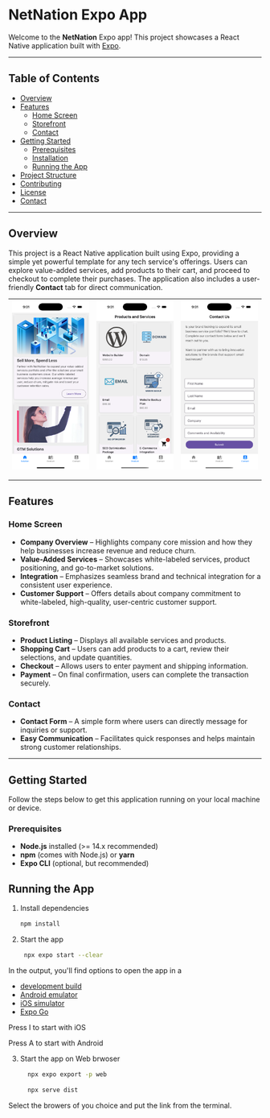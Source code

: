 # NetNation Expo App

Welcome to the **NetNation** Expo app! This project showcases a React Native application built with [Expo](https://expo.dev).

---

## Table of Contents

- [Overview](#overview)
- [Features](#features)
  - [Home Screen](#home-screen)
  - [Storefront](#storefront)
  - [Contact](#contact)
- [Getting Started](#getting-started)
  - [Prerequisites](#prerequisites)
  - [Installation](#installation)
  - [Running the App](#running-the-app)
- [Project Structure](#project-structure)
- [Contributing](#contributing)
- [License](#license)
- [Contact](#contact-1)

---

## Overview

This project is a React Native application built using Expo, providing a simple yet powerful template for any tech service's offerings. Users can explore value-added services, add products to their cart, and proceed to checkout to complete their purchases. The application also includes a user-friendly **Contact** tab for direct communication.

| ![Home](assets/screenshots/ss01.png) | ![Product](assets/screenshots/ss02.png) | ![Contact](assets/screenshots/ss03.png) |
| ------------------------------------ | --------------------------------------- | --------------------------------------- |

---

## Features

### Home Screen

- **Company Overview** – Highlights company core mission and how they help businesses increase revenue and reduce churn.
- **Value-Added Services** – Showcases white-labeled services, product positioning, and go-to-market solutions.
- **Integration** – Emphasizes seamless brand and technical integration for a consistent user experience.
- **Customer Support** – Offers details about company commitment to white-labeled, high-quality, user-centric customer support.

### Storefront

- **Product Listing** – Displays all available services and products.
- **Shopping Cart** – Users can add products to a cart, review their selections, and update quantities.
- **Checkout** – Allows users to enter payment and shipping information.
- **Payment** – On final confirmation, users can complete the transaction securely.

### Contact

- **Contact Form** – A simple form where users can directly message for inquiries or support.
- **Easy Communication** – Facilitates quick responses and helps maintain strong customer relationships.

---

## Getting Started

Follow the steps below to get this application running on your local machine or device.

### Prerequisites

- **Node.js** installed (>= 14.x recommended)
- **npm** (comes with Node.js) or **yarn**
- **Expo CLI** (optional, but recommended)

## Running the App

1. Install dependencies

   ```bash
   npm install
   ```

2. Start the app

   ```bash
    npx expo start --clear
   ```

In the output, you'll find options to open the app in a

- [development build](https://docs.expo.dev/develop/development-builds/introduction/)
- [Android emulator](https://docs.expo.dev/workflow/android-studio-emulator/)
- [iOS simulator](https://docs.expo.dev/workflow/ios-simulator/)
- [Expo Go](https://expo.dev/go)

Press I to start with iOS

Press A to start with Android

3. Start the app on Web brwoser

   ```bash
     npx expo export -p web
   ```

   ```bash
     npx serve dist
   ```

Select the browers of you choice and put the link from the terminal.
